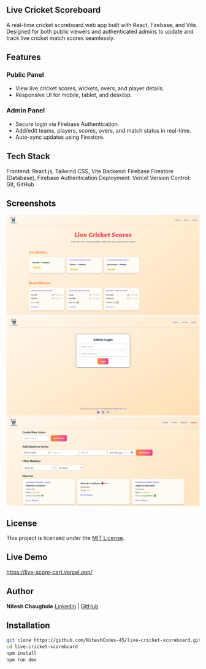 ## Live Cricket Scoreboard
A real-time cricket scoreboard web app built with React, Firebase, and Vite. Designed for both public viewers and authenticated admins to update and track live cricket match scores seamlessly.

## Features
### Public Panel
- View live cricket scores, wickets, overs, and player details.
- Responsive UI for mobile, tablet, and desktop.

### Admin Panel
- Secure login via Firebase Authentication.
- Add/edit teams, players, scores, overs, and match status in real-time.
- Auto-sync updates using Firestore.

## Tech Stack
Frontend: React.js, Tailwind CSS, Vite
Backend: Firebase Firestore (Database), Firebase Authentication
Deployment: Vercel
Version Control: Git, GitHub

## Screenshots
![Homepage](src/assets/live-homepage.png)
![Login Page](src/assets/login-page.png)
![Login Page](src/assets/Match&Series.png)

## License
This project is licensed under the [MIT License](LICENSE).

## Live Demo
https://live-score-cart.vercel.app/

## Author
**Nitesh Chaughule**
[LinkedIn](https://www.linkedin.com/in/nitesh-chaughule-6637aa309) | [GitHub](https://github.com/NiteshCodes-45)

## Installation
```bash
git clone https://github.com/NiteshCodes-45/live-cricket-scoreboard.git
cd live-cricket-scoreboard
npm install
npm run dev